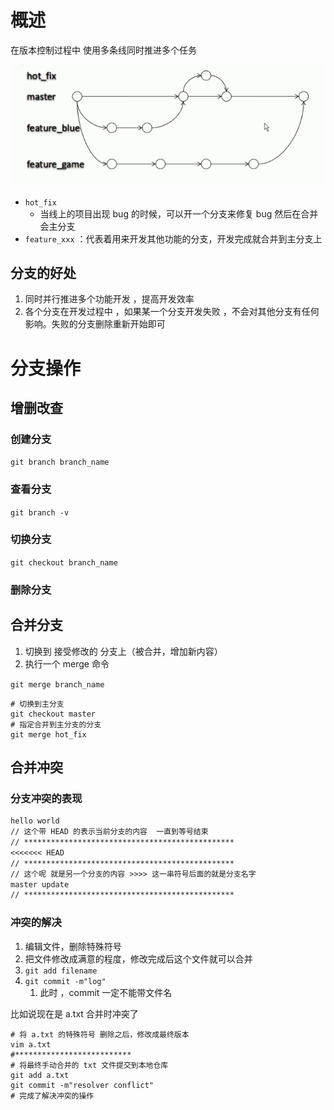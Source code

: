 # 概述

在版本控制过程中 使用多条线同时推进多个任务

![image-20200513205511637](3.分支.assets/image-20200513205511637.png)

* `hot_fix`
  *  当线上的项目出现 bug 的时候，可以开一个分支来修复 bug  然后在合并会主分支
* `feature_xxx` ：代表着用来开发其他功能的分支，开发完成就合并到主分支上



## 分支的好处

1. 同时并行推进多个功能开发 ，提高开发效率
2. 各个分支在开发过程中 ，如果某一个分支开发失败 ，不会对其他分支有任何影响。失败的分支删除重新开始即可



# 分支操作

## 增删改查

### 创建分支

`git branch branch_name`

### 查看分支

`git branch -v`

### 切换分支

`git checkout branch_name`

### 删除分支



## 合并分支

1. 切换到 接受修改的 分支上（被合并，增加新内容）
2. 执行一个 merge 命令

`git merge branch_name`

```shell
# 切换到主分支
git checkout master
# 指定合并到主分支的分支
git merge hot_fix
```



## 合并冲突

### 分支冲突的表现

```txt
hello world                                                                               quick start
// 这个带 HEAD 的表示当前分支的内容  一直到等号结束
// ***********************************************
<<<<<<< HEAD                                                                             hot_fix update                                                                           =======              
// ***********************************************
// 这个呢 就是另一个分支的内容 >>>> 这一串符号后面的就是分支名字
master update                                                                             >>>>>>> master  
// ***********************************************
```

### 冲突的解决

1. 编辑文件，删除特殊符号
2. 把文件修改成满意的程度，修改完成后这个文件就可以合并
3. `git add filename`
4. `git commit -m"log"`
   1. 此时 ，commit 一定不能带文件名

比如说现在是  a.txt 合并时冲突了

```shell
# 将 a.txt 的特殊符号 删除之后，修改成最终版本
vim a.txt
#**************************
# 将最终手动合并的 txt 文件提交到本地仓库
git add a.txt
git commit -m"resolver conflict"
# 完成了解决冲突的操作
```

































































































































































